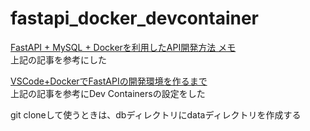 # fastapi_docker_devcontainer

[FastAPI + MySQL + Dockerを利用したAPI開発方法 メモ](https://qiita.com/KWS_0901/items/684ac71e728575b6eab0)
<br>上記の記事を参考にした

[VSCode+DockerでFastAPIの開発環境を作るまで](https://zenn.dev/satonopan/articles/a3eb04bc94a89d#fn-2bb0-2)
<br>上記の記事を参考にDev Containersの設定をした

git cloneして使うときは、dbディレクトリにdataディレクトリを作成する
